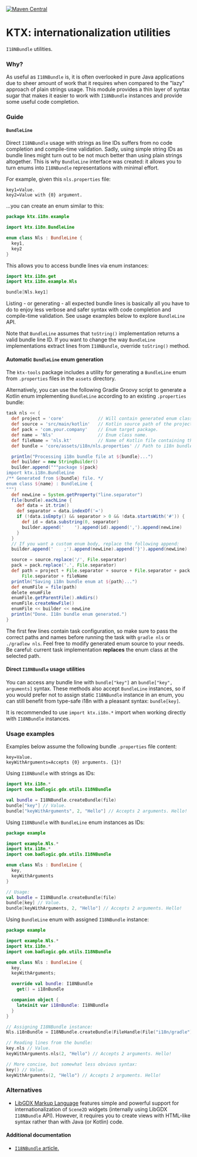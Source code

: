 [![Maven Central](https://img.shields.io/maven-central/v/io.github.libktx/ktx-i18n.svg)](https://search.maven.org/artifact/io.github.libktx/ktx-i18n)

# KTX: internationalization utilities

`I18NBundle` utilities.

### Why?

As useful as `I18NBundle` is, it is often overlooked in pure Java applications due to sheer amount of work that it
requires when compared to the "lazy" approach of plain strings usage. This module provides a thin layer of syntax sugar
that makes it easier to work with `I18NBundle` instances and provide some useful code completion.

### Guide

#### `BundleLine`

Direct `I18NBundle` usage with strings as line IDs suffers from no code completion and compile-time validation. Sadly,
using simple string IDs as bundle lines might turn out to be not much better than using plain strings altogether. This
is why `BundleLine` interface was created: it allows you to turn enums into `I18NBundle` representations with minimal
effort.

For example, given this `nls.properties` file:

```properties
key1=Value.
key2=Value with {0} argument.
```

...you can create an enum similar to this:

```Kotlin
package ktx.i18n.example

import ktx.i18n.BundleLine

enum class Nls : BundleLine {
  key1,
  key2
}
```

This allows you to access bundle lines via enum instances:

```Kotlin
import ktx.i18n.get
import ktx.i18n.example.Nls

bundle[Nls.key1]
```

Listing - or generating - all expected bundle lines is basically all you have to do to enjoy less verbose and safer
syntax with code completion and compile-time validation. See usage examples below to explore `BundleLine` API.

Note that `BundleLine` assumes that `toString()` implementation returns a valid bundle line ID. If you want to change
the way `BundleLine` implementations extract lines from `I18NBundle`, override `toString()` method.

#### Automatic `BundleLine` enum generation

The `ktx-tools` package includes a utility for generating a `BundleLine` enum from `.properties` files in the `assets` directory.

Alternatively, you can use the following Gradle Groovy script to generate a Kotlin enum implementing `BundleLine` according to an
existing `.properties` bundle:

```Groovy
task nls << {
  def project = 'core'             // Will contain generated enum class. 
  def source = 'src/main/kotlin'   // Kotlin source path of the project.
  def pack = 'com.your.company'    // Enum target package.
  def name = 'Nls'                 // Enum class name.
  def fileName = 'nls.kt'          // Name of Kotlin file containing the enum.
  def bundle = 'core/assets/i18n/nls.properties' // Path to i18n bundle file.

  println("Processing i18n bundle file at ${bundle}...")
  def builder = new StringBuilder()
  builder.append("""package ${pack}
import ktx.i18n.BundleLine
/** Generated from ${bundle} file. */
enum class ${name} : BundleLine {
""")
  def newLine = System.getProperty("line.separator")
  file(bundle).eachLine {
    def data = it.trim()
    def separator = data.indexOf('=')
    if (!data.isEmpty() && separator > 0 && !data.startsWith('#')) {
      def id = data.substring(0, separator)
      builder.append('    ').append(id).append(',').append(newLine)
    }
  }
  // If you want a custom enum body, replace the following append:
  builder.append('    ;').append(newLine).append('}').append(newLine)

  source = source.replace('/', File.separator)
  pack = pack.replace('.', File.separator)
  def path = project + File.separator + source + File.separator + pack +
      File.separator + fileName
  println("Saving i18n bundle enum at ${path}...")
  def enumFile = file(path)
  delete enumFile
  enumFile.getParentFile().mkdirs()
  enumFile.createNewFile()
  enumFile << builder << newLine
  println("Done. I18n bundle enum generated.")
}
```

The first few lines contain task configuration, so make sure to pass the correct paths and names before running the task
with `gradle nls` or `./gradlew nls`. Feel free to modify generated enum source to your needs. Be careful: current task
implementation **replaces** the enum class at the selected path.

#### Direct `I18NBundle` usage utilities

You can access any bundle line with `bundle["key"]` an `bundle["key", arguments]` syntax. These methods also accept
`BundleLine` instances, so if you would prefer not to assign static `I18NBundle` instance in an enum, you can still
benefit from type-safe i18n with a pleasant syntax: `bundle[key]`.

It is recommended to use `import ktx.i18n.*` import when working directly with `I18NBundle` instances.

### Usage examples

Examples below assume the following bundle `.properties` file content:

```properties
key=Value.
keyWithArguments=Accepts {0} arguments. {1}!
```

Using `I18NBundle` with strings as IDs:

```Kotlin
import ktx.i18n.*
import com.badlogic.gdx.utils.I18NBundle

val bundle = I18NBundle.createBundle(file)
bundle["key"] // Value.
bundle["keyWithArguments", 2, "Hello"] // Accepts 2 arguments. Hello!
```

Using `I18NBundle` with `BundleLine` enum instances as IDs:

```Kotlin
package example

import example.Nls.*
import ktx.i18n.*
import com.badlogic.gdx.utils.I18NBundle

enum class Nls : BundleLine {
  key,
  keyWithArguments
}

// Usage:
val bundle = I18NBundle.createBundle(file)
bundle[key] // Value.
bundle[keyWithArguments, 2, "Hello"] // Accepts 2 arguments. Hello!
```

Using `BundleLine` enum with assigned `I18NBundle` instance:

```Kotlin
package example

import example.Nls.*
import ktx.i18n.*
import com.badlogic.gdx.utils.I18NBundle

enum class Nls : BundleLine {
  key,
  keyWithArguments;

  override val bundle: I18NBundle
    get() = i18nBundle

  companion object {
    lateinit var i18nBundle: I18NBundle
  }
}

// Assigning I18NBundle instance:
Nls.i18nBundle = I18NBundle.createBundle(FileHandle(File("i18n/gradle")))

// Reading lines from the bundle:
key.nls // Value.
keyWithArguments.nls(2, "Hello") // Accepts 2 arguments. Hello!

// More concise, but somewhat less obvious syntax:
key() // Value.
keyWithArguments(2, "Hello") // Accepts 2 arguments. Hello!
```

### Alternatives

- [LibGDX Markup Language](https://github.com/czyzby/gdx-lml/tree/master/lml) features simple and powerful support for
internationalization of `Scene2D` widgets (internally using LibGDX `I18NBundle` API). However, it requires you to create
views with HTML-like syntax rather than with Java (or Kotlin) code.

#### Additional documentation

- [`I18NBundle` article.](https://github.com/libgdx/libgdx/wiki/Internationalization-and-Localization)
